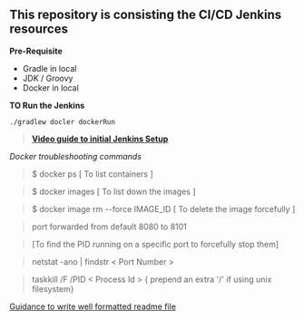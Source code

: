 ## This repository is consisting the CI/CD Jenkins resources

**Pre-Requisite**
 - Gradle in local
 - JDK / Groovy
 - Docker in local
 
**TO Run the Jenkins**
````
./gradlew docler dockerRun
````

> **[Video guide to initial Jenkins Setup](https://www.youtube.com/watch?v=s7dw0ahriQY)**

_Docker troubleshooting commands_
> $ docker ps [ To list containers ]

> $ docker images [ To list down the images ]

> $ docker image rm --force IMAGE_ID [ To delete the image forcefully ]

> port forwarded from default 8080 to 8101

> [To find the PID running on a specific port to forcefully stop them] 

> netstat -ano | findstr < Port Number >

> taskkill /F /PID < Process Id > { prepend an extra '/' if using unix filesystem} 

[Guidance to write well formatted readme file](https://docs.github.com/en/github/writing-on-github/getting-started-with-writing-and-formatting-on-github/basic-writing-and-formatting-syntax)
